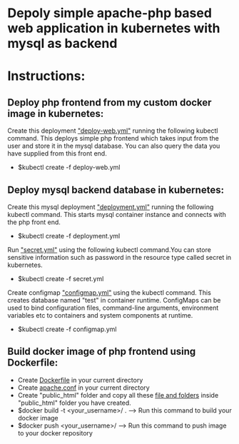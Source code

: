 # Depoly simple apache-php based web application in kubernetes with mysql as backend
# Instructions:

## Deploy php frontend from my custom docker image in kubernetes:

Create this deployment ["deploy-web.yml"](https://github.com/pralove/lamp/blob/c95622712fe431032cbf3da281710aeac3c083f1/deploy-web.yml) running the following kubectl command. This deploys simple php frontend which takes input from the user and store it in the mysql database. You can also query the data you have supplied from this front end. 

* $kubectl create -f deploy-web.yml

## Deploy mysql backend database in kubernetes:

Create this mysql deployment ["deployment.yml"](https://github.com/pralove/lamp/blob/c95622712fe431032cbf3da281710aeac3c083f1/mysql/deployment.yml) running the following kubectl command. This starts mysql container instance and connects with the php front end. 

* $kubectl create -f deployment.yml

Run ["secret.yml"](https://github.com/pralove/lamp/blob/c95622712fe431032cbf3da281710aeac3c083f1/mysql/secret.yml) using the following kubectl command.You can store sensitive information such as password in the resource type called secret in kubernetes. 

* $kubectl create -f secret.yml

Create configmap ["configmap.yml"](https://github.com/pralove/lamp/blob/c95622712fe431032cbf3da281710aeac3c083f1/mysql/configmap.yml) using the kubectl command. This creates database named "test" in container runtime. ConfigMaps can be used to bind configuration files, command-line arguments, environment variables etc to containers and system components at runtime. 

* $kubectl create -f configmap.yml

## Build docker image of php frontend using Dockerfile:

* Create [Dockerfile](https://github.com/pralove/lamp/blob/b835215d316b085089441eaef988dee55054e52d/Dockerfile) in your current directory
* Create [apache.conf](https://github.com/pralove/lamp/blob/b835215d316b085089441eaef988dee55054e52d/apache.conf) in your current directory
* Create "public_html" folder and copy all these [file and folders](https://github.com/pralove/lamp/tree/main/public_html) inside "public_html" folder you have created.
* $docker build -t <your_username>/<your-repo> . --> Run this command to build your docker image
* $docker push <your_username>/<your-repo> --> Run this command to push image to your docker repository



